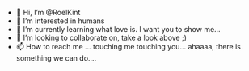 - 👋 Hi, I’m @RoelKint
- 👀 I’m interested in humans
- 🌱 I’m currently learning what love is. I want you to show me...
- 💞️ I’m looking to collaborate on, take a look above ;)
- 📫 How to reach me ... touching me touching you... ahaaaa, there is something we can do....

<!---
RoelKint/RoelKint is a ✨ special ✨ repository because its `README.md` (this file) appears on your GitHub profile.
You can click the Preview link to take a look at your changes.
--->
